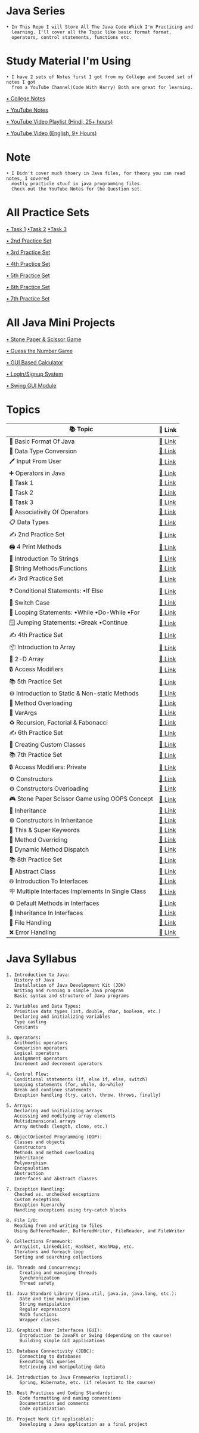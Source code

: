 
# Java Series
    • In This Repo I will Store All The Java Code Which I'm Practicing and
      learning. I'll cover all the Topic like basic format format,
      operators, control statements, functions etc.

# Study Material I'm Using
    • I have 2 sets of Notes first I got from my College and Second set of notes I got
      from a YouTube Channel(Code With Harry) Both are great for learning.
    
[• College Notes](https://github.com/Raunaksplanet/Java-Series/files/12246203/College.Note.pdf)

[• YouTube Notes](https://github.com/Raunaksplanet/Java-Series/files/12250734/YouTube.Notes.pdf)

[• YouTube Video Playlist (Hindi, 25+ hours)](https://www.youtube.com/playlist?list=PLu0W_9lII9agS67Uits0UnJyrYiXhDS6q)

[• YouTube Video (English, 9+ Hours)](https://www.youtube.com/watch?v=grEKMHGYyns)

# Note
    • I Didn't cover much thoery in Java files, for theory you can read notes, I covered 
      mostly practicle stuuf in java programming files.
      Check out the YouTube Notes for the Question set.

# All Practice Sets

[• Task 1](https://github.com/Raunaksplanet/Java-Series/blob/main/August/Task1.java)
[•Task 2](https://github.com/Raunaksplanet/Java-Series/blob/main/August/Task2.java)
[•Task 3](https://github.com/Raunaksplanet/Java-Series/blob/main/August/sum_3_numbers.java)

[• 2nd Practice Set](https://github.com/Raunaksplanet/Java-Series/blob/main/August/PracticeSet2.java)

[• 3rd Practice Set](https://github.com/Raunaksplanet/Java-Series/blob/main/August/PracticeSet3.java)

[• 4th Practice Set](https://github.com/Raunaksplanet/Java-Series/blob/main/August/PracticeSet4.java)

[• 5th Practice Set](https://github.com/Raunaksplanet/Java-Series/blob/main/August/PracticeSet5.java)

[• 6th Practice Set](https://github.com/Raunaksplanet/Java-Series/blob/main/August/PracticeSet6.java)

[• 7th Practice Set](https://github.com/Raunaksplanet/Java-Series/edit/main/August/PracticeSet7.java)

# All Java Mini Projects

[• Stone Paper & Scissor Game](https://github.com/Raunaksplanet/Random-Codes/blob/main/Mini%20Projects/Java/GameUsingOops.java)

[• Guess the Number Game](https://github.com/Raunaksplanet/Random-Codes/blob/main/Mini%20Projects/Java/GuessTheNumber.java)

[• GUI Based Calculator](https://github.com/Raunaksplanet/Random-Codes/blob/main/Mini%20Projects/Java/calculator.java)

[• Login/Signup System](https://github.com/Raunaksplanet/Random-Codes/tree/main/Mini%20Projects/Java/SignIn%20SignUp%20System)

[• Swing GUI Module](https://github.com/Raunaksplanet/Random-Codes/blob/main/Mini%20Projects/Java/Swing_Module.java)


# Topics

| 📚 Topic                                          | 🚀 Link                                                                                      |
| ------------------------------------------------- | --------------------------------------------------------------------------------------------- |
| 🧩 Basic Format Of Java                             | [🔗 Link](https://github.com/Raunaksplanet/Java-Series/blob/main/August/Main.java)         |
| 🔄 Data Type Conversion                             | [🔗 Link](https://github.com/Raunaksplanet/Java-Series/blob/main/August/DataTypeConversion.java) |
| 🖊️ Input From User                                  | [🔗 Link](https://github.com/Raunaksplanet/Java-Series/blob/main/August/UserInput.java)    |
| ➕ Operators in Java                                | [🔗 Link](https://github.com/Raunaksplanet/Java-Series/blob/main/August/Operators.java)    |
| 📝 Task 1                                           | [🔗 Link](https://github.com/Raunaksplanet/Java-Series/blob/main/August/Task1.java)       |
| 📝 Task 2                                           | [🔗 Link](https://github.com/Raunaksplanet/Java-Series/blob/main/August/Task2.java)       |
| 📝 Task 3                                           | [🔗 Link](https://github.com/Raunaksplanet/Java-Series/blob/main/August/sum_3_numbers.java) |
| 🔄 Associativity Of Operators                      | [🔗 Link](https://github.com/Raunaksplanet/Java-Series/blob/main/August/AssociativityOfOperators.java) |
| 📋 Data Types                                      | [🔗 Link](https://github.com/Raunaksplanet/Java-Series/blob/main/August/DataTypes.java) |
| ✍️ 2nd Practice Set                                | [🔗 Link](https://github.com/Raunaksplanet/Java-Series/blob/main/August/PracticeSet2.java) |
| 🖨️ 4 Print Methods                                 | [🔗 Link](https://github.com/Raunaksplanet/Java-Series/edit/main/August/DifferentWayOfOutPut.java) |
| 🧵 Introduction To Strings                         | [🔗 Link](https://github.com/Raunaksplanet/Java-Series/blob/main/August/IntroToStrings.java) |
| 📖 String Methods/Functions                        | [🔗 Link](https://github.com/Raunaksplanet/Java-Series/blob/main/August/StringsMethods.java) |
| ✍️ 3rd Practice Set                                | [🔗 Link](https://github.com/Raunaksplanet/Java-Series/blob/main/August/PracticeSet3.java) |
| ❓ Conditional Statements: •If Else                | [🔗 Link](https://github.com/Raunaksplanet/Java-Series/blob/main/August/IfElse.java) |
| 🔄 Switch Case                                     | [🔗 Link](https://github.com/Raunaksplanet/Java-Series/blob/main/August/SwitchCase.java) |
| 🔁 Looping Statements: •While •Do-While •For       | [🔗 Link](https://github.com/Raunaksplanet/Java-Series/blob/main/August/Loops.java) |
| 🪟 Jumping Statements: •Break •Continue            | [🔗 Link](https://github.com/Raunaksplanet/Java-Series/blob/main/August/JumpingStatements.java) |
| ✍️ 4th Practice Set                                | [🔗 Link](https://github.com/Raunaksplanet/Java-Series/blob/main/August/PracticeSet4.java) |
| 📦 Introduction to Array                           | [🔗 Link](https://github.com/Raunaksplanet/Java-Series/blob/main/August/Array.java) |
| 🔳 2-D Array                                      | [🔗 Link](https://github.com/Raunaksplanet/Java-Series/blob/main/August/TwoDArray.java) |
| 🔒 Access Modifiers                               | [🔗 Link](https://github.com/Raunaksplanet/Java-Series/blob/main/August/Access_Modifiers.java) |
| 📚 5th Practice Set                                | [🔗 Link](https://github.com/Raunaksplanet/Java-Series/blob/main/August/PracticeSet5.java) |
| ⚙️ Introduction to Static & Non-static Methods      | [🔗 Link](https://github.com/Raunaksplanet/Java-Series/blob/main/August/Methods.java) |
| 🔀 Method Overloading                              | [🔗 Link](https://github.com/Raunaksplanet/Java-Series/blob/main/August/MethodOverloading.java) |
| 🧮 VarArgs                                         | [🔗 Link](https://github.com/Raunaksplanet/Java-Series/blob/main/August/VarArgs.java) |
| ♻️ Recursion, Factorial & Fabonacci                 | [🔗 Link](https://github.com/Raunaksplanet/Java-Series/blob/main/August/Recursion.java) |
| ✍️ 6th Practice Set                                | [🔗 Link](https://github.com/Raunaksplanet/Java-Series/blob/main/August/PracticeSet6.java) |
| 🧪 Creating Custom Classes                         | [🔗 Link](https://github.com/Raunaksplanet/Java-Series/blob/main/August/CustomClass.java) |
| 📚 7th Practice Set                                | [🔗 Link](https://github.com/Raunaksplanet/Java-Series/edit/main/August/PracticeSet7.java) |
| 🔒 Access Modifiers: Private                      | [🔗 Link](https://github.com/Raunaksplanet/Java-Series/blob/main/August/PrivateElement.java) |
| ⚙️ Constructors                                    | [🔗 Link](https://github.com/Raunaksplanet/Java-Series/blob/main/August/Constructor.java) |
| ⚙️ Constructors Overloading                        | [🔗 Link](https://github.com/Raunaksplanet/Java-Series/blob/main/August/ConstructorOverloading.java) |
| 🎮 Stone Paper Scissor Game using OOPS Concept     | [🔗 Link](https://github.com/Raunaksplanet/Java-Series/blob/main/August/GameUsingOops.java) |
| 🧬 Inheritance                                     | [🔗 Link](https://github.com/Raunaksplanet/Java-Series/blob/main/August/Inheritance.java) |
| ⚙️ Constructors In Inheritance                     | [🔗 Link](https://github.com/Raunaksplanet/Java-Series/blob/main/August/ConstructorsInInheritance.java) |
| 🔄 This & Super Keywords                           | [🔗 Link](https://github.com/Raunaksplanet/Java-Series/blob/main/August/ThisAndSuper.java) |
| 🔀 Method Overriding                               | [🔗 Link](https://github.com/Raunaksplanet/Java-Series/blob/main/August/MethodOveriding.java) |
| 🔄 Dynamic Method Dispatch                         | [🔗 Link](https://github.com/Raunaksplanet/Java-Series/blob/main/August/DynamicMethodDispatch.java) |
| 📚 8th Practice Set                                | [🔗 Link](https://github.com/Raunaksplanet/Java-Series/blob/main/August/PracticeSet8.java) |
| 📘 Abstract Class                                  | [🔗 Link](https://github.com/Raunaksplanet/Java-Series/blob/main/August/AbstractClass.java) |
| 🌐 Introduction To Interfaces                      | [🔗 Link](https://github.com/Raunaksplanet/Java-Series/blob/main/August/IntroToInterfaces.java) |
| 🪧 Multiple Interfaces Implements In Single Class  | [🔗 Link](https://github.com/Raunaksplanet/Java-Series/blob/main/August/Interfaces.java) |
| ⚙️ Default Methods in Interfaces                   | [🔗 Link](https://github.com/Raunaksplanet/Java-Series/blob/main/August/DefaultMethodsInterfaces.java) |
| 🔄 Inheritance In Interfaces                       | [🔗 Link](https://github.com/Raunaksplanet/Java-Series/blob/main/August/InheritanceInInterfaces.java) |
| 📁 File Handling                                  | [🔗 Link](https://github.com/Raunaksplanet/Java-Series/blob/main/August/File_Handling.java) |
| ❌ Error Handling                                 | [🔗 Link](https://github.com/Raunaksplanet/Java-Series/blob/main/August/ErrorHandling.java) |



# Java Syllabus
    1. Introduction to Java:
       History of Java
       Installation of Java Development Kit (JDK)
       Writing and running a simple Java program
       Basic syntax and structure of Java programs

    2. Variables and Data Types:
       Primitive data types (int, double, char, boolean, etc.)
       Declaring and initializing variables
       Type casting
       Constants

    3. Operators:
       Arithmetic operators
       Comparison operators
       Logical operators
       Assignment operators
       Increment and decrement operators

    4. Control Flow:
       Conditional statements (if, else if, else, switch)
       Looping statements (for, while, do-while)
       Break and continue statements
       Exception handling (try, catch, throw, throws, finally)

    5. Arrays:
       Declaring and initializing arrays
       Accessing and modifying array elements
       Multidimensional arrays
       Array methods (length, clone, etc.)

    6. ObjectOriented Programming (OOP):
       Classes and objects
       Constructors
       Methods and method overloading
       Inheritance
       Polymorphism
       Encapsulation
       Abstraction
       Interfaces and abstract classes

    7. Exception Handling:
       Checked vs. unchecked exceptions
       Custom exceptions
       Exception hierarchy
       Handling exceptions using try-catch blocks

    8. File I/O:
       Reading from and writing to files
       Using BufferedReader, BufferedWriter, FileReader, and FileWriter

    9. Collections Framework:
       ArrayList, LinkedList, HashSet, HashMap, etc.
       Iterators and foreach loop
       Sorting and searching collections

    10. Threads and Concurrency:
         Creating and managing threads
         Synchronization
         Thread safety

    11. Java Standard Library (java.util, java.io, java.lang, etc.):
         Date and time manipulation
         String manipulation
         Regular expressions
         Math functions
         Wrapper classes

    12. Graphical User Interfaces (GUI):
         Introduction to JavaFX or Swing (depending on the course)
         Building simple GUI applications

    13. Database Connectivity (JDBC):
         Connecting to databases
         Executing SQL queries
         Retrieving and manipulating data

    14. Introduction to Java Frameworks (optional):
         Spring, Hibernate, etc. (if relevant to the course)

    15. Best Practices and Coding Standards:
         Code formatting and naming conventions
         Documentation and comments
         Code optimization

    16. Project Work (if applicable):
         Developing a Java application as a final project  
